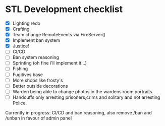 # STL Development checklist
- [x] Lighting redo
- [x] Crafting
- [x] Team change RemoteEvents via FireServer()
- [x] Implement ban system
- [x] Justice!
- [ ] CI/CD
- [ ] Ban system reasoning
- [ ] Sprinting (oh fine i'll implement it...)
- [ ] Fishing
- [ ] Fugitives base
- [ ] More shops like frosty's
- [ ] Better outside decorations
- [ ] Warden being able to change photos in the wardens room portraits.
- [ ] Handcuffs only arresting prisoners,crims and solitary and not arresting Police.

Currently in progress: CI/CD and ban reasoning, also remove /ban and /unban in favour of admin panel
